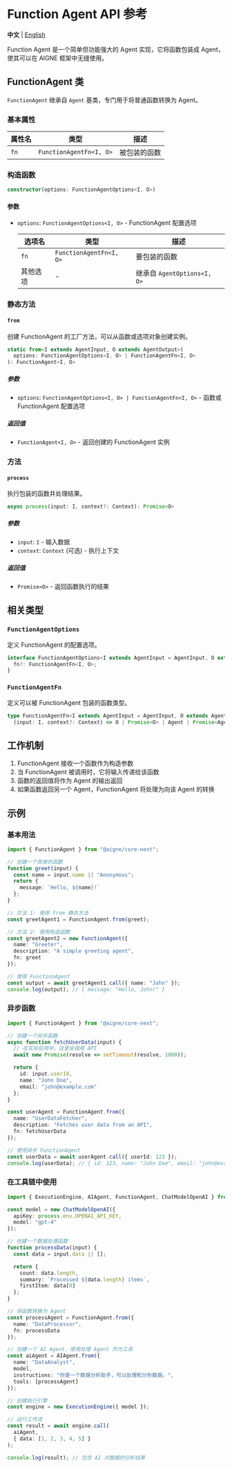 # Function Agent API 参考

**中文** | [English](./function-agent-api.md)

Function Agent 是一个简单但功能强大的 Agent 实现，它将函数包装成 Agent，使其可以在 AIGNE 框架中无缝使用。

## FunctionAgent 类

`FunctionAgent` 继承自 `Agent` 基类，专门用于将普通函数转换为 Agent。

### 基本属性

| 属性名 | 类型 | 描述 |
|-------|------|------|
| `fn` | `FunctionAgentFn<I, O>` | 被包装的函数 |

### 构造函数

```typescript
constructor(options: FunctionAgentOptions<I, O>)
```

#### 参数

- `options`: `FunctionAgentOptions<I, O>` - FunctionAgent 配置选项

  | 选项名 | 类型 | 描述 |
  |-------|------|------|
  | `fn` | `FunctionAgentFn<I, O>` | 要包装的函数 |
  | 其他选项 | - | 继承自 `AgentOptions<I, O>` |

### 静态方法

#### `from`

创建 FunctionAgent 的工厂方法，可以从函数或选项对象创建实例。

```typescript
static from<I extends AgentInput, O extends AgentOutput>(
  options: FunctionAgentOptions<I, O> | FunctionAgentFn<I, O>
): FunctionAgent<I, O>
```

##### 参数

- `options`: `FunctionAgentOptions<I, O> | FunctionAgentFn<I, O>` - 函数或 FunctionAgent 配置选项

##### 返回值

- `FunctionAgent<I, O>` - 返回创建的 FunctionAgent 实例

### 方法

#### `process`

执行包装的函数并处理结果。

```typescript
async process(input: I, context?: Context): Promise<O>
```

##### 参数

- `input`: `I` - 输入数据
- `context`: `Context` (可选) - 执行上下文

##### 返回值

- `Promise<O>` - 返回函数执行的结果

## 相关类型

### `FunctionAgentOptions`

定义 FunctionAgent 的配置选项。

```typescript
interface FunctionAgentOptions<I extends AgentInput = AgentInput, O extends AgentOutput = AgentOutput> extends AgentOptions<I, O> {
  fn?: FunctionAgentFn<I, O>;
}
```

### `FunctionAgentFn`

定义可以被 FunctionAgent 包装的函数类型。

```typescript
type FunctionAgentFn<I extends AgentInput = AgentInput, O extends AgentOutput = AgentOutput> =
  (input: I, context?: Context) => O | Promise<O> | Agent | Promise<Agent>;
```

## 工作机制

1. FunctionAgent 接收一个函数作为构造参数
2. 当 FunctionAgent 被调用时，它将输入传递给该函数
3. 函数的返回值将作为 Agent 的输出返回
4. 如果函数返回另一个 Agent，FunctionAgent 将处理为向该 Agent 的转换

## 示例

### 基本用法

```typescript
import { FunctionAgent } from "@aigne/core-next";

// 创建一个简单的函数
function greet(input) {
  const name = input.name || "Anonymous";
  return {
    message: `Hello, ${name}!`
  };
}

// 方法 1: 使用 from 静态方法
const greetAgent1 = FunctionAgent.from(greet);

// 方法 2: 使用构造函数
const greetAgent2 = new FunctionAgent({
  name: "Greeter",
  description: "A simple greeting agent",
  fn: greet
});

// 使用 FunctionAgent
const output = await greetAgent1.call({ name: "John" });
console.log(output); // { message: "Hello, John!" }
```

### 异步函数

```typescript
import { FunctionAgent } from "@aigne/core-next";

// 创建一个异步函数
async function fetchUserData(input) {
  // 在实际应用中，这里会调用 API
  await new Promise(resolve => setTimeout(resolve, 1000));

  return {
    id: input.userId,
    name: "John Doe",
    email: "john@example.com"
  };
}

const userAgent = FunctionAgent.from({
  name: "UserDataFetcher",
  description: "Fetches user data from an API",
  fn: fetchUserData
});

// 使用异步 FunctionAgent
const userData = await userAgent.call({ userId: 123 });
console.log(userData); // { id: 123, name: "John Doe", email: "john@example.com" }
```

### 在工具链中使用

```typescript
import { ExecutionEngine, AIAgent, FunctionAgent, ChatModelOpenAI } from "@aigne/core-next";

const model = new ChatModelOpenAI({
  apiKey: process.env.OPENAI_API_KEY,
  model: "gpt-4"
});

// 创建一个数据处理函数
function processData(input) {
  const data = input.data || [];

  return {
    count: data.length,
    summary: `Processed ${data.length} items`,
    firstItem: data[0]
  };
}

// 将函数转换为 Agent
const processAgent = FunctionAgent.from({
  name: "DataProcessor",
  fn: processData
});

// 创建一个 AI Agent，使用处理 Agent 作为工具
const aiAgent = AIAgent.from({
  name: "DataAnalyst",
  model,
  instructions: "你是一个数据分析助手，可以处理和分析数据。",
  tools: [processAgent]
});

// 创建执行引擎
const engine = new ExecutionEngine({ model });

// 运行工作流
const result = await engine.call(
  aiAgent,
  { data: [1, 2, 3, 4, 5] }
);

console.log(result); // 包含 AI 对数据的分析结果
